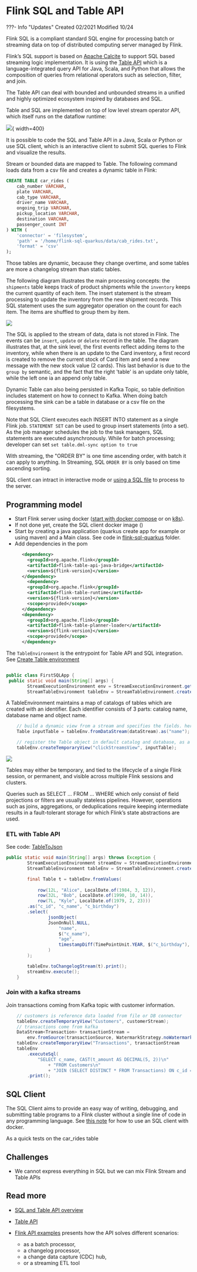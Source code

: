 # Flink SQL and Table API

???- Info "Updates"
    Created 02/2021 Modified 10/24


Flink SQL is a compliant standard SQL engine for processing batch or streaming data on top of distributed computing server managed by Flink.

Flink’s SQL support is based on [Apache Calcite](https://calcite.apache.org/) to support SQL based streaming logic implementation. It is using the [Table API](https://nightlies.apache.org/flink/flink-docs-release-1.19/docs/dev/table/tableapi/) which is a language-integrated query API for Java, Scala, and Python that allows the composition of queries from relational operators such as selection, filter, and join.

The Table API can deal with bounded and unbounded streams in a unified and highly optimized ecosystem inspired by databases and SQL.

Table and SQL are implemented on top of low level stream operator API, which itself runs on the dataflow runtime:

![](./diagrams/flink-apis.drawio.png){ width=400}

It is possible to code the SQL and Table API in a Java, Scala or Python or use SQL client, which is an interactive client to submit SQL queries to Flink and visualize the results.

Stream or bounded data are mapped to Table. The following command loads data from a csv file and creates a dynamic table in Flink:

```sql
CREATE TABLE car_rides (
    cab_number VARCHAR,
    plate VARCHAR, 
    cab_type VARCHAR,
    driver_name VARCHAR, 
    ongoing_trip VARCHAR, 
    pickup_location VARCHAR, 
    destination VARCHAR, 
    passenger_count INT
) WITH ( 
    'connector' = 'filesystem',
    'path' = '/home/flink-sql-quarkus/data/cab_rides.txt',
    'format' = 'csv'
);
```

Those tables are dynamic, because they change overtime, and some tables are more a changelog stream than static tables. 

The following diagram illustrates the main processing concepts: the `shipments` table keeps track of product shipments while the `inventory` keeps the current quantity of each item. The insert statement is the stream processing to update the inventory from the new shipment records. This SQL statement uses the sum aggregator operation on the count for each item. The items are shuffled to group them by item.

![](./diagrams/sql-table-stream.drawio.png)

The SQL is applied to the stream of data, data is not stored in Flink. The events can be `insert`, `update` or `delete` record in the table. The diagram illustrates that, at the sink level, the first events reflect adding items to the inventory, while when there is an update to the Card inventory, a first record is created to remove the current stock of Card item and send a new message with the new stock value (2 cards). This last behavior is due to the `group by` semantic, and the fact that the right 'table' is an update only table, while the left one ia an append only table. 

Dynamic Table can also being persisted in Kafka Topic, so table definition includes statement on how to connect to Kafka. When doing batch processing the sink can be a table in database or a csv file on the filesystems.

Note that SQL Client executes each INSERT INTO statement as a single Flink job. `STATEMENT SET` can be used to group insert statements (into a set). As the  job manager schedules the job to the task managers, SQL statements are executed asynchronously. While for batch processing; developer can set `set table.dml-sync option to true` 

With streaming, the "ORDER BY" is one time ascending order, with batch it can apply to anything. In Streaming, SQL `ORDER BY` is only based on time ascending sorting.

SQL client can intract in interactive mode or [using a SQL file](https://nightlies.apache.org/flink/flink-docs-release-1.19/docs/dev/table/sqlclient/#execute-sql-files) to process to the server. 

## Programming model

* Start Flink server using docker ([start with docker compose](./firstapp.md/#docker-compose-for-dev-environment) or on [k8s](./k8s-deploy.md)). 
* If not done yet, create the SQL client docker image ([]())
* Start by creating a java application (quarkus create app for example or using maven) and a Main class. See code in [flink-sql-quarkus](https://github.com/jbcodeforce/flink-studies/blob/master/flink-sql-quarkus/) folder.
* Add dependencies in the pom

```xml
      <dependency>
        <groupId>org.apache.flink</groupId>
        <artifactId>flink-table-api-java-bridge</artifactId>
        <version>${flink-version}</version>
      </dependency>
        <dependency>
        <groupId>org.apache.flink</groupId>
        <artifactId>flink-table-runtime</artifactId>
        <version>${flink-version}</version>
        <scope>provided</scope>
      </dependency>
      <dependency>
        <groupId>org.apache.flink</groupId>
        <artifactId>flink-table-planner-loader</artifactId>
        <version>${flink-version}</version>
        <scope>provided</scope>
      </dependency>
```

The `TableEnvironment` is the entrypoint for Table API and SQL integration. See [Create Table environment](https://nightlies.apache.org/flink/flink-docs-release-1.19/docs/dev/table/common/#create-a-tableenvironment)

```java

public class FirstSQLApp {
 public static void main(String[] args) {
        StreamExecutionEnvironment env = StreamExecutionEnvironment.getExecutionEnvironment();
        StreamTableEnvironment tableEnv = StreamTableEnvironment.create(env);
```

A TableEnvironment maintains a map of catalogs of tables which are created with an identifier. Each identifier consists of 3 parts: catalog name, database name and object name.

```java
    // build a dynamic view from a stream and specifies the fields. here one field only
    Table inputTable = tableEnv.fromDataStream(dataStream).as("name");

    // register the Table object in default catalog and database, as a view and query it
    tableEnv.createTemporaryView("clickStreamsView", inputTable);
```

![](./diagrams/sql-concepts.drawio.png)


Tables may either be temporary, and tied to the lifecycle of a single Flink session, or permanent, and visible across multiple Flink sessions and clusters.

Queries such as SELECT ... FROM ... WHERE which only consist of field projections or filters are usually stateless pipelines. However, operations such as joins, aggregations, or deduplications require keeping intermediate results in a fault-tolerant storage for which Flink’s state abstractions are used.


### ETL with Table API

See code: [TableToJson](https://github.com/jbcodeforce/flink-studies/blob/master/flink-sql-quarkus/src/test/java/org/acme/TableToJson.java)

```java
public static void main(String[] args) throws Exception {
        StreamExecutionEnvironment streamEnv = StreamExecutionEnvironment.getExecutionEnvironment();
        StreamTableEnvironment tableEnv = StreamTableEnvironment.create(streamEnv);

        final Table t = tableEnv.fromValues(
                
            row(12L, "Alice", LocalDate.of(1984, 3, 12)),
            row(32L, "Bob", LocalDate.of(1990, 10, 14)),
            row(7L, "Kyle", LocalDate.of(1979, 2, 23)))
        .as("c_id", "c_name", "c_birthday")
        .select(
                jsonObject(
                JsonOnNull.NULL,
                    "name",
                    $("c_name"),
                    "age",
                    timestampDiff(TimePointUnit.YEAR, $("c_birthday"), currentDate())
                )
        );

        tableEnv.toChangelogStream(t).print();
        streamEnv.execute();
    }
```

### Join with a kafka streams

Join transactions coming from Kafka topic with customer information.

```java
    // customers is reference data loaded from file or DB connector
    tableEnv.createTemporaryView("Customers", customerStream);
    // transactions come from kafka
    DataStream<Transaction> transactionStream =
        env.fromSource(transactionSource, WatermarkStrategy.noWatermarks(), "Transactions");
    tableEnv.createTemporaryView("Transactions", transactionStream
    tableEnv
        .executeSql(
            "SELECT c_name, CAST(t_amount AS DECIMAL(5, 2))\n"
                + "FROM Customers\n"
                + "JOIN (SELECT DISTINCT * FROM Transactions) ON c_id = t_customer_id")
        .print();
```

## SQL Client

The SQL Client aims to provide an easy way of writing, debugging, and submitting table programs to a Flink cluster without a single line of code in any programming language. See [this note](./firstapp.md/#sql-client) for how to use an SQL client with docker.

As a quick tests on the car_rides table 
## Challenges

* We cannot express everything in SQL but we can mix Flink Stream and Table APIs

## Read more

* [SQL and Table API overview](https://nightlies.apache.org/flink/flink-docs-release-1.15/docs/dev/table/overview/)
* [Table API](https://nightlies.apache.org/flink/flink-docs-release-1.15/docs/dev/table/tableapi/)
* [Flink API examples](https://github.com/twalthr/flink-api-examples) presents how the API solves different scenarios:

    * as a batch processor,
    * a changelog processor,
    * a change data capture (CDC) hub,
    * or a streaming ETL tool